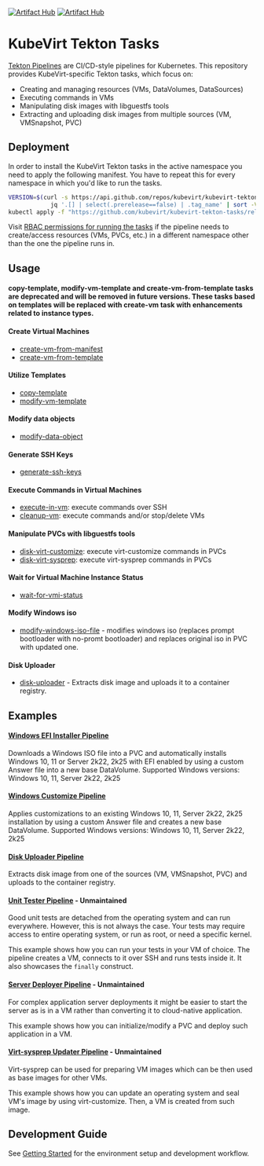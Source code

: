 [![Artifact Hub](https://img.shields.io/endpoint?url=https://artifacthub.io/badge/repository/kubevirt-tekton-tasks)](https://artifacthub.io/packages/search?repo=kubevirt-tekton-tasks) [![Artifact Hub](https://img.shields.io/endpoint?url=https://artifacthub.io/badge/repository/kubevirt-tekton-pipelines)](https://artifacthub.io/packages/search?repo=kubevirt-tekton-pipelines)
# KubeVirt Tekton Tasks

[Tekton Pipelines](https://github.com/tektoncd/pipeline) are CI/CD-style pipelines for Kubernetes.
This repository provides KubeVirt-specific Tekton tasks, which focus on:

- Creating and managing resources (VMs, DataVolumes, DataSources)
- Executing commands in VMs
- Manipulating disk images with libguestfs tools
- Extracting and uploading disk images from multiple sources (VM, VMSnapshot, PVC)

## Deployment

In order to install the KubeVirt Tekton tasks in the active namespace you need to apply the following manifest.
You have to repeat this for every namespace in which you'd like to run the tasks.

```bash
VERSION=$(curl -s https://api.github.com/repos/kubevirt/kubevirt-tekton-tasks/releases | \
            jq '.[] | select(.prerelease==false) | .tag_name' | sort -V | tail -n1 | tr -d '"')
kubectl apply -f "https://github.com/kubevirt/kubevirt-tekton-tasks/releases/download/${VERSION}/kubevirt-tekton-tasks.yaml"
```

Visit [RBAC permissions for running the tasks](docs/tasks-rbac-permissions.md) if the pipeline needs to create/access resources (VMs, PVCs, etc.) in a different namespace other than the one the pipeline runs in.

## Usage

#### copy-template, modify-vm-template and create-vm-from-template tasks are deprecated and will be removed in future versions. These tasks based on templates will be replaced with create-vm task with enhancements related to instance types.

#### Create Virtual Machines

- [create-vm-from-manifest](release/tasks/create-vm-from-manifest)
- [create-vm-from-template](release/tasks/create-vm-from-template)

#### Utilize Templates

- [copy-template](release/tasks/copy-template)
- [modify-vm-template](release/tasks/modify-vm-template)

#### Modify data objects

- [modify-data-object](release/tasks/modify-data-object)

#### Generate SSH Keys

- [generate-ssh-keys](release/tasks/generate-ssh-keys)

#### Execute Commands in Virtual Machines

- [execute-in-vm](release/tasks/execute-in-vm): execute commands over SSH
- [cleanup-vm](release/tasks/cleanup-vm): execute commands and/or stop/delete VMs

#### Manipulate PVCs with libguestfs tools

- [disk-virt-customize](release/tasks/disk-virt-customize): execute virt-customize commands in PVCs
- [disk-virt-sysprep](release/tasks/disk-virt-sysprep): execute virt-sysprep commands in PVCs

#### Wait for Virtual Machine Instance Status

- [wait-for-vmi-status](release/tasks/wait-for-vmi-status)

#### Modify Windows iso
- [modify-windows-iso-file](release/tasks/modify-windows-iso-file) - modifies windows iso (replaces prompt bootloader with no-promt 
   bootloader) and replaces original iso in PVC with updated one.

#### Disk Uploader

- [disk-uploader](release/tasks/disk-uploader) - Extracts disk image and uploads it to a container registry.

## Examples

#### [Windows EFI Installer Pipeline](release/pipelines/windows-efi-installer)

Downloads a Windows ISO file into a PVC and automatically installs Windows 10, 11 or Server 2k22, 2k25 with EFI enabled by using a custom Answer file into a new base DataVolume.
Supported Windows versions: Windows 10, 11, Server 2k22, 2k25

#### [Windows Customize Pipeline](release/pipelines/windows-customize)

Applies customizations to an existing Windows 10, 11, Server 2k22, 2k25 installation by using a custom Answer file and creates a new base DataVolume.
Supported Windows versions: Windows 10, 11, Server 2k22, 2k25

#### [Disk Uploader Pipeline](release/pipelines/disk-uploader)

Extracts disk image from one of the sources (VM, VMSnapshot, PVC) and uploads to the container registry.

#### [Unit Tester Pipeline](examples/pipelines/unit-tester) - Unmaintained

Good unit tests are detached from the operating system and can run everywhere.
However, this is not always the case. Your tests may require access to entire operating system, or run as root,
or need a specific kernel.

This example shows how you can run your tests in your VM of choice.
The pipeline creates a VM, connects to it over SSH and runs tests inside it.
It also showcases the `finally` construct.


#### [Server Deployer Pipeline](examples/pipelines/server-deployer) - Unmaintained

For complex application server deployments it might be easier to start the server as is in a VM rather than converting it to cloud-native application.

This example shows how you can initialize/modify a PVC and deploy such application in a VM.

#### [Virt-sysprep Updater Pipeline](examples/pipelines/virt-sysprep-updater) - Unmaintained

Virt-sysprep can be used for preparing VM images which can be then used as base images for other VMs.

This example shows how you can update an operating system and seal VM's image by using virt-customize.
Then, a VM is created from such image.

## Development Guide

See [Getting Started](docs/getting-started.md) for the environment setup and development workflow.
